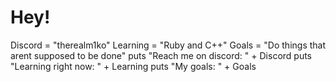 # Hey!

Discord = "therealm1ko"
Learning = "Ruby and C++"
Goals = "Do things that arent supposed to be done"
puts "Reach me on discord: " + Discord
puts "Learning right now: " + Learning
puts "My goals: " + Goals
